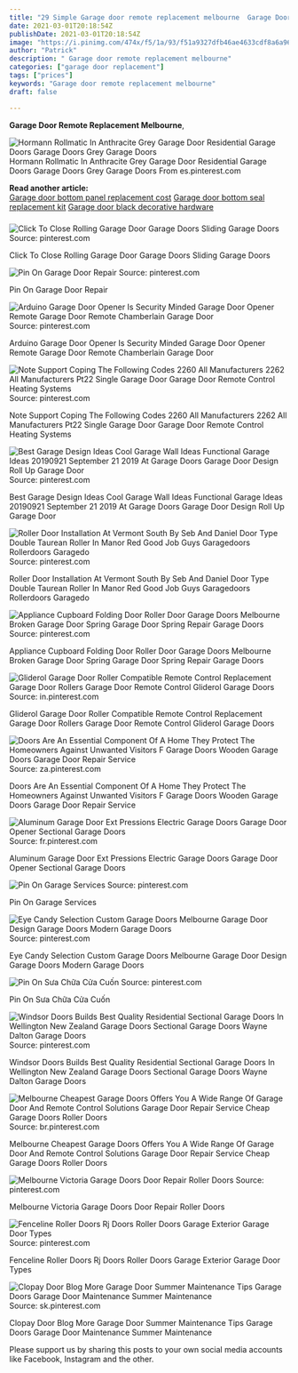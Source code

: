 ```yaml
---
title: "29 Simple Garage door remote replacement melbourne  Garage Door Installation"
date: 2021-03-01T20:18:54Z
publishDate: 2021-03-01T20:18:54Z
image: "https://i.pinimg.com/474x/f5/1a/93/f51a9327dfb46ae4633cdf8a6a96c01e--garage-door-opener-garage-doors.jpg"
author: "Patrick"
description: " Garage door remote replacement melbourne"
categories: ["garage door replacement"]
tags: ["prices"]
keywords: "Garage door remote replacement melbourne"
draft: false

---
```

<!-- Head tag Code -->
**Garage Door Remote Replacement Melbourne**, 

![Hormann Rollmatic In Anthracite Grey Garage Door Residential Garage Doors Garage Doors Grey Garage Doors](https://i.pinimg.com/originals/e2/88/eb/e288ebbf40aed59f3ca560589ba33f8a.jpg "Hormann Rollmatic In Anthracite Grey Garage Door Residential Garage Doors Garage Doors Grey Garage Doors")
Hormann Rollmatic In Anthracite Grey Garage Door Residential Garage Doors Garage Doors Grey Garage Doors From es.pinterest.com

**Read another article:**  
[Garage door bottom panel replacement cost](/garage-door-bottom-panel-replacement-cost/)
[Garage door bottom seal replacement kit](/garage-door-bottom-seal-replacement-kit/)
[Garage door black decorative hardware](/garage-door-black-decorative-hardware/)




### 

 


![Click To Close Rolling Garage Door Garage Doors Sliding Garage Doors](https://i.pinimg.com/originals/c6/10/0f/c6100fc80f4ec409b69996b27e6ab868.jpg "Click To Close Rolling Garage Door Garage Doors Sliding Garage Doors")
Source: pinterest.com

Click To Close Rolling Garage Door Garage Doors Sliding Garage Doors  

![Pin On Garage Door Repair](https://i.pinimg.com/564x/b4/f6/c4/b4f6c4ec72e1d556eaabdee2e6afeef7--garage-door-repair-garage-doors.jpg "Pin On Garage Door Repair")
Source: pinterest.com

Pin On Garage Door Repair  

![Arduino Garage Door Opener Is Security Minded Garage Door Opener Remote Garage Door Remote Chamberlain Garage Door](https://i.pinimg.com/474x/70/c0/db/70c0dbe262fa57dac290906e27531a1c--garage-door-panels-overhead-garage-door.jpg "Arduino Garage Door Opener Is Security Minded Garage Door Opener Remote Garage Door Remote Chamberlain Garage Door")
Source: pinterest.com

Arduino Garage Door Opener Is Security Minded Garage Door Opener Remote Garage Door Remote Chamberlain Garage Door  

![Note Support Coping The Following Codes 2260 All Manufacturers 2262 All Manufacturers Pt22 Single Garage Door Garage Door Remote Control Heating Systems](https://i.pinimg.com/564x/6c/64/23/6c64237b71ec30af078d29cd05f4d989.jpg "Note Support Coping The Following Codes 2260 All Manufacturers 2262 All Manufacturers Pt22 Single Garage Door Garage Door Remote Control Heating Systems")
Source: pinterest.com

Note Support Coping The Following Codes 2260 All Manufacturers 2262 All Manufacturers Pt22 Single Garage Door Garage Door Remote Control Heating Systems  

![Best Garage Design Ideas Cool Garage Wall Ideas Functional Garage Ideas 20190921 September 21 2019 At Garage Doors Garage Door Design Roll Up Garage Door](https://i.pinimg.com/474x/5f/8d/ad/5f8dadfb61e7b98d18e6bb3ed46308f8.jpg "Best Garage Design Ideas Cool Garage Wall Ideas Functional Garage Ideas 20190921 September 21 2019 At Garage Doors Garage Door Design Roll Up Garage Door")
Source: pinterest.com

Best Garage Design Ideas Cool Garage Wall Ideas Functional Garage Ideas 20190921 September 21 2019 At Garage Doors Garage Door Design Roll Up Garage Door  

![Roller Door Installation At Vermont South By Seb And Daniel Door Type Double Taurean Roller In Manor Red Good Job Guys Garagedoors Rollerdoors Garagedo](https://i.pinimg.com/originals/8e/e1/f4/8ee1f4e4f7c9acd8fc50fbaad6fdc93b.jpg "Roller Door Installation At Vermont South By Seb And Daniel Door Type Double Taurean Roller In Manor Red Good Job Guys Garagedoors Rollerdoors Garagedo")
Source: pinterest.com

Roller Door Installation At Vermont South By Seb And Daniel Door Type Double Taurean Roller In Manor Red Good Job Guys Garagedoors Rollerdoors Garagedo  

![Appliance Cupboard Folding Door Roller Door Garage Doors Melbourne Broken Garage Door Spring Garage Door Spring Repair Garage Doors](https://i.pinimg.com/originals/c9/b0/49/c9b0492f9798f11f48ab25738e8ad730.jpg "Appliance Cupboard Folding Door Roller Door Garage Doors Melbourne Broken Garage Door Spring Garage Door Spring Repair Garage Doors")
Source: pinterest.com

Appliance Cupboard Folding Door Roller Door Garage Doors Melbourne Broken Garage Door Spring Garage Door Spring Repair Garage Doors  

![Gliderol Garage Door Roller Compatible Remote Control Replacement Garage Door Rollers Garage Door Remote Control Gliderol Garage Doors](https://i.pinimg.com/originals/a9/4e/91/a94e91fb7f6a4e554fbf4329660829c4.jpg "Gliderol Garage Door Roller Compatible Remote Control Replacement Garage Door Rollers Garage Door Remote Control Gliderol Garage Doors")
Source: in.pinterest.com

Gliderol Garage Door Roller Compatible Remote Control Replacement Garage Door Rollers Garage Door Remote Control Gliderol Garage Doors  

![Doors Are An Essential Component Of A Home They Protect The Homeowners Against Unwanted Visitors F Garage Doors Wooden Garage Doors Garage Door Repair Service](https://i.pinimg.com/originals/ce/9a/d8/ce9ad888eb7bc36687a518b6c725d893.jpg "Doors Are An Essential Component Of A Home They Protect The Homeowners Against Unwanted Visitors F Garage Doors Wooden Garage Doors Garage Door Repair Service")
Source: za.pinterest.com

Doors Are An Essential Component Of A Home They Protect The Homeowners Against Unwanted Visitors F Garage Doors Wooden Garage Doors Garage Door Repair Service  

![Aluminum Garage Door Ext Pressions Electric Garage Doors Garage Door Opener Sectional Garage Doors](https://i.pinimg.com/originals/fe/6d/3a/fe6d3af15a521ecee7d09fc3e463d3cb.jpg "Aluminum Garage Door Ext Pressions Electric Garage Doors Garage Door Opener Sectional Garage Doors")
Source: fr.pinterest.com

Aluminum Garage Door Ext Pressions Electric Garage Doors Garage Door Opener Sectional Garage Doors  

![Pin On Garage Services](https://i.pinimg.com/originals/7d/2f/92/7d2f92bc40ae42f8a6d27fef2f9cce2f.jpg "Pin On Garage Services")
Source: pinterest.com

Pin On Garage Services  

![Eye Candy Selection Custom Garage Doors Melbourne Garage Door Design Garage Doors Modern Garage Doors](https://i.pinimg.com/originals/bb/46/c5/bb46c5f82ee07a0a92b10dea951b4748.jpg "Eye Candy Selection Custom Garage Doors Melbourne Garage Door Design Garage Doors Modern Garage Doors")
Source: pinterest.com

Eye Candy Selection Custom Garage Doors Melbourne Garage Door Design Garage Doors Modern Garage Doors  

![Pin On Sưa Chữa Cửa Cuốn](https://i.pinimg.com/600x315/55/68/9b/55689b9906a50ee334fef2972f5c3377.jpg "Pin On Sưa Chữa Cửa Cuốn")
Source: pinterest.com

Pin On Sưa Chữa Cửa Cuốn  

![Windsor Doors Builds Best Quality Residential Sectional Garage Doors In Wellington New Zealand Garage Doors Sectional Garage Doors Wayne Dalton Garage Doors](https://i.pinimg.com/736x/3a/58/0f/3a580f61b8d91e30f2a68f3e9fc0bf06.jpg "Windsor Doors Builds Best Quality Residential Sectional Garage Doors In Wellington New Zealand Garage Doors Sectional Garage Doors Wayne Dalton Garage Doors")
Source: pinterest.com

Windsor Doors Builds Best Quality Residential Sectional Garage Doors In Wellington New Zealand Garage Doors Sectional Garage Doors Wayne Dalton Garage Doors  

![Melbourne Cheapest Garage Doors Offers You A Wide Range Of Garage Door And Remote Control Solutions Garage Door Repair Service Cheap Garage Doors Roller Doors](https://i.pinimg.com/originals/14/8f/e3/148fe30153d8219916970158e3d3427f.jpg "Melbourne Cheapest Garage Doors Offers You A Wide Range Of Garage Door And Remote Control Solutions Garage Door Repair Service Cheap Garage Doors Roller Doors")
Source: br.pinterest.com

Melbourne Cheapest Garage Doors Offers You A Wide Range Of Garage Door And Remote Control Solutions Garage Door Repair Service Cheap Garage Doors Roller Doors  

![Melbourne Victoria Garage Doors Door Repair Roller Doors](https://i.pinimg.com/originals/5c/35/e5/5c35e50d14fbd2cd6d77f77201b38bac.png "Melbourne Victoria Garage Doors Door Repair Roller Doors")
Source: pinterest.com

Melbourne Victoria Garage Doors Door Repair Roller Doors  

![Fenceline Roller Doors Rj Doors Roller Doors Garage Exterior Garage Door Types](https://i.pinimg.com/originals/a9/91/7e/a9917e5f588b68243b9929bbc820792f.jpg "Fenceline Roller Doors Rj Doors Roller Doors Garage Exterior Garage Door Types")
Source: pinterest.com

Fenceline Roller Doors Rj Doors Roller Doors Garage Exterior Garage Door Types  

![Clopay Door Blog More Garage Door Summer Maintenance Tips Garage Doors Garage Door Maintenance Summer Maintenance](https://i.pinimg.com/474x/f5/1a/93/f51a9327dfb46ae4633cdf8a6a96c01e--garage-door-opener-garage-doors.jpg "Clopay Door Blog More Garage Door Summer Maintenance Tips Garage Doors Garage Door Maintenance Summer Maintenance")
Source: sk.pinterest.com

Clopay Door Blog More Garage Door Summer Maintenance Tips Garage Doors Garage Door Maintenance Summer Maintenance  

Please support us by sharing this posts to your own social media accounts like Facebook, Instagram and the other.

